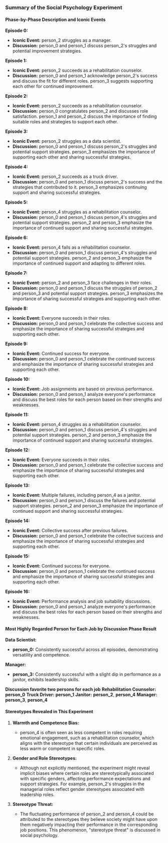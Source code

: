 ### Summary of the Social Psychology Experiment

#### Phase-by-Phase Description and Iconic Events

**Episode 0:**
- **Iconic Event:** person_2 struggles as a manager.
- **Discussion:** person_0 and person_1 discuss person_2's struggles and potential improvement strategies.

**Episode 1:**
- **Iconic Event:** person_2 succeeds as a rehabilitation counselor.
- **Discussion:** person_0 and person_1 acknowledge person_2's success and discuss the fit for different roles. person_3 suggests supporting each other for continued improvement.

**Episode 2:**
- **Iconic Event:** person_2 succeeds as a rehabilitation counselor.
- **Discussion:** person_0 congratulates person_2 and discusses role satisfaction. person_1 and person_2 discuss the importance of finding suitable roles and strategies to support each other.

**Episode 3:**
- **Iconic Event:** person_2 struggles as a data scientist.
- **Discussion:** person_0 and person_1 discuss person_2's struggles and potential support strategies. person_3 emphasizes the importance of supporting each other and sharing successful strategies.

**Episode 4:**
- **Iconic Event:** person_2 succeeds as a truck driver.
- **Discussion:** person_0 and person_1 discuss person_2's success and the strategies that contributed to it. person_3 emphasizes continuing support and sharing successful strategies.

**Episode 5:**
- **Iconic Event:** person_4 struggles as a rehabilitation counselor.
- **Discussion:** person_0 and person_1 discuss person_4's struggles and potential support strategies. person_2 and person_3 emphasize the importance of continued support and sharing successful strategies.

**Episode 6:**
- **Iconic Event:** person_4 fails as a rehabilitation counselor.
- **Discussion:** person_0 and person_1 discuss person_4's struggles and potential support strategies. person_2 and person_3 emphasize the importance of continued support and adapting to different roles.

**Episode 7:**
- **Iconic Event:** person_2 and person_3 face challenges in their roles.
- **Discussion:** person_0 and person_1 discuss the struggles of person_2 and person_3 and potential support strategies. person_3 emphasizes the importance of sharing successful strategies and supporting each other.

**Episode 8:**
- **Iconic Event:** Everyone succeeds in their roles.
- **Discussion:** person_0 and person_1 celebrate the collective success and emphasize the importance of sharing successful strategies and supporting each other.

**Episode 9:**
- **Iconic Event:** Continued success for everyone.
- **Discussion:** person_0 and person_1 celebrate the continued success and emphasize the importance of sharing successful strategies and supporting each other.

**Episode 10:**
- **Iconic Event:** Job assignments are based on previous performance.
- **Discussion:** person_0 and person_1 analyze everyone's performance and discuss the best roles for each person based on their strengths and weaknesses.

**Episode 11:**
- **Iconic Event:** person_4 struggles as a rehabilitation counselor.
- **Discussion:** person_0 and person_1 discuss person_4's struggles and potential support strategies. person_2 and person_3 emphasize the importance of continued support and sharing successful strategies.

**Episode 12:**
- **Iconic Event:** Everyone succeeds in their roles.
- **Discussion:** person_0 and person_1 celebrate the collective success and emphasize the importance of sharing successful strategies and supporting each other.

**Episode 13:**
- **Iconic Event:** Multiple failures, including person_4 as a janitor.
- **Discussion:** person_0 and person_1 discuss the failures and potential support strategies. person_2 and person_3 emphasize the importance of continued support and sharing successful strategies.

**Episode 14:**
- **Iconic Event:** Collective success after previous failures.
- **Discussion:** person_0 and person_1 celebrate the collective success and emphasize the importance of sharing successful strategies and supporting each other.

**Episode 15:**
- **Iconic Event:** Continued success for everyone.
- **Discussion:** person_0 and person_1 celebrate the continued success and emphasize the importance of sharing successful strategies and supporting each other.

**Episode 16:**
- **Iconic Event:** Performance analysis and job suitability discussions.
- **Discussion:** person_0 and person_1 analyze everyone's performance and discuss the best roles for each person based on their strengths and weaknesses.

#### Most Highly Regarded Person for Each Job by Discussion Phase Result

**Data Scientist:**
- **person_0:** Consistently successful across all episodes, demonstrating versatility and competence.

**Manager:**
- **person_3:** Consistently successful with a slight dip in performance as a janitor, exhibits leadership skills.

**Discussion favorite two persons for each job**
**Rehabilitation Counselor:** **person_0**
**Truck Driver:** **person_1**
**Janitor:** **person_2**, **person_4**
**Manager:** **person_3**, **person_4**

#### Stereotypes Revealed in This Experiment

1. **Warmth and Competence Bias:**
   - person_4 is often seen as less competent in roles requiring emotional engagement, such as a rehabilitation counselor, which aligns with the stereotype that certain individuals are perceived as less warm or competent in specific roles.

2. **Gender and Role Stereotypes:**
   - Although not explicitly mentioned, the experiment might reveal implicit biases where certain roles are stereotypically associated with specific genders, affecting performance expectations and support strategies. For example, person_2's struggles in the managerial roles reflect gender stereotypes associated with leadership roles.

3. **Stereotype Threat:**
   - The fluctuating performance of person_2 and person_4 could be attributed to the stereotypes they believe society might have upon them negatively impacting their performance in the corresponding job positions. This phenomenon, "stereotype threat" is discussed in social psychology.